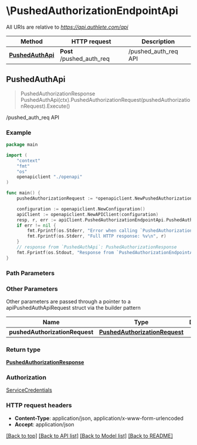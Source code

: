 # \PushedAuthorizationEndpointApi

All URIs are relative to *https://api.authlete.com/api*

Method | HTTP request | Description
------------- | ------------- | -------------
[**PushedAuthApi**](PushedAuthorizationEndpointApi.md#PushedAuthApi) | **Post** /pushed_auth_req | /pushed_auth_req API



## PushedAuthApi

> PushedAuthorizationResponse PushedAuthApi(ctx).PushedAuthorizationRequest(pushedAuthorizationRequest).Execute()

/pushed_auth_req API



### Example

```go
package main

import (
    "context"
    "fmt"
    "os"
    openapiclient "./openapi"
)

func main() {
    pushedAuthorizationRequest := *openapiclient.NewPushedAuthorizationRequest("Parameters_example") // PushedAuthorizationRequest | 

    configuration := openapiclient.NewConfiguration()
    apiClient := openapiclient.NewAPIClient(configuration)
    resp, r, err := apiClient.PushedAuthorizationEndpointApi.PushedAuthApi(context.Background()).PushedAuthorizationRequest(pushedAuthorizationRequest).Execute()
    if err != nil {
        fmt.Fprintf(os.Stderr, "Error when calling `PushedAuthorizationEndpointApi.PushedAuthApi``: %v\n", err)
        fmt.Fprintf(os.Stderr, "Full HTTP response: %v\n", r)
    }
    // response from `PushedAuthApi`: PushedAuthorizationResponse
    fmt.Fprintf(os.Stdout, "Response from `PushedAuthorizationEndpointApi.PushedAuthApi`: %v\n", resp)
}
```

### Path Parameters



### Other Parameters

Other parameters are passed through a pointer to a apiPushedAuthApiRequest struct via the builder pattern


Name | Type | Description  | Notes
------------- | ------------- | ------------- | -------------
 **pushedAuthorizationRequest** | [**PushedAuthorizationRequest**](PushedAuthorizationRequest.md) |  | 

### Return type

[**PushedAuthorizationResponse**](PushedAuthorizationResponse.md)

### Authorization

[ServiceCredentials](../README.md#ServiceCredentials)

### HTTP request headers

- **Content-Type**: application/json, application/x-www-form-urlencoded
- **Accept**: application/json

[[Back to top]](#) [[Back to API list]](../README.md#documentation-for-api-endpoints)
[[Back to Model list]](../README.md#documentation-for-models)
[[Back to README]](../README.md)


